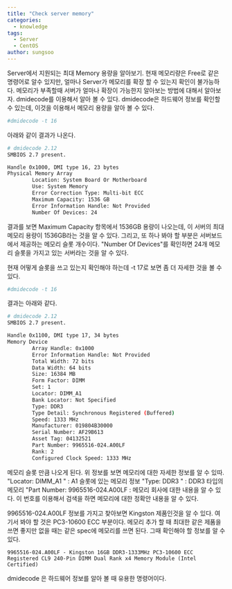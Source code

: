 ```yaml
---
title: "Check server memory"
categories:
  - knowledge
tags:
  - Server
  - CentOS
author: sungsoo
---
```



Server에서 지원되는 최대 Memory 용량을 알아보기.
현재 메모리량은 Free로 같은 명령어로 알수 있지만, 얼마나 Server가 메모리를 확장 할 수 있는지 확인이 불가능하다.
메모리가 부족할때 서버가 얼마나 확장이 가능한지 알아보는 방법에 대해서 알아보자.
dmidecode를 이용해서 알아 볼 수 있다. dmidecode은 하드웨어 정보를 확인할 수 있는데, 이것을 이용해서 메모리 용량을 알아 볼 수 있다. 

```bash
#dmidecode -t 16
```

아래와 같이 결과가 나온다. 

```bash
# dmidecode 2.12
SMBIOS 2.7 present.

Handle 0x1000, DMI type 16, 23 bytes
Physical Memory Array
        Location: System Board Or Motherboard
        Use: System Memory
        Error Correction Type: Multi-bit ECC
        Maximum Capacity: 1536 GB
        Error Information Handle: Not Provided
        Number Of Devices: 24
```

결과를 보면 Maximum Capacity 항목에서 1536GB 용량이 나오는데, 이 서버의 최대 메모리 용량이 1536GB라는 것을 알 수 있다. 
그리고, 또 하나 봐야 할 부분은 서버보드에서 제공하는 메모리 슬롯 개수이다.  "Number Of Devices"를 확인하면 24개 메모리 슬롯을 가지고 있는 서버라는 것을 알 수 있다.

현재 어떻게 슬롯을 쓰고 있는지 확인해야 하는데 -t 17로 보면 좀 더 자세한 것을 볼 수 있다.

```bash
#dmidecode -t 16
```

결과는 아래와 같다. 

```bash
# dmidecode 2.12
SMBIOS 2.7 present.

Handle 0x1100, DMI type 17, 34 bytes
Memory Device
        Array Handle: 0x1000
        Error Information Handle: Not Provided
        Total Width: 72 bits
        Data Width: 64 bits
        Size: 16384 MB
        Form Factor: DIMM
        Set: 1
        Locator: DIMM_A1
        Bank Locator: Not Specified
        Type: DDR3
        Type Detail: Synchronous Registered (Buffered)
        Speed: 1333 MHz
        Manufacturer: 019804B30000
        Serial Number: AF29B613
        Asset Tag: 04132521
        Part Number: 9965516-024.A00LF
        Rank: 2
        Configured Clock Speed: 1333 MHz
```

메모리 슬롯 만큼 나오게 된다. 위 정보를 보면 메모리에 대한 자세한 정보를 알 수 있따. 
"Locator: DIMM_A1 " : A1 슬롯에 있는 메모리 정보
"Type: DDR3 " : DDR3 타입의 메모리
"Part Number: 9965516-024.A00LF  : 메모리 회사에 대한 내용을 알 수 있다. 이 번호를 이용해서 검색을 하면 메모리에 대한 정확안 내용을 알 수 있다. 

9965516-024.A00LF 정보를 가지고 찾아보면 Kingston 제품인것을 알 수 있다. 여기서 봐야 할 것은  PC3-10600 ECC 부분이다. 메모리 추가 할 때 최대한 같은 제품을 쓰면 좋지만
없을 때는 같은 spec에 메모리를 쓰면 된다. 그때 확인해야 할 정보를 알 수 있다. 

```
9965516-024.A00LF - Kingston 16GB DDR3-1333MHz PC3-10600 ECC Registered CL9 240-Pin DIMM Dual Rank x4 Memory Module (Intel Certified)
```

dmidecode 은 하드웨어 정보를 알아 볼 때 유용한 명령어이다. 









